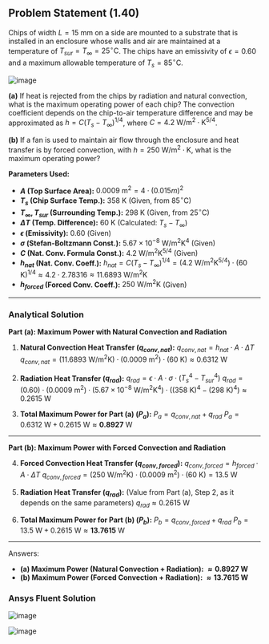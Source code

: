 ## Problem Statement (1.40)

Chips of width $L = 15 \text{ mm}$ on a side are mounted to a substrate that is installed in an enclosure whose walls and air are maintained at a temperature of $T_{sur} = T_{\infty} = 25^\circ\text{C}$. The chips have an emissivity of $\epsilon = 0.60$ and a maximum allowable temperature of $T_s = 85^\circ\text{C}$.

![image](https://github.com/user-attachments/assets/a85c6e9e-d908-4831-a4c5-ab6a4b0f23f3)

**(a)** If heat is rejected from the chips by radiation and natural convection, what is the maximum operating power of each chip? The convection coefficient depends on the chip-to-air temperature difference and may be approximated as $h = C(T_s - T_{\infty})^{1/4}$, where $C = 4.2 \text{ W/m}^2 \cdot \text{K}^{5/4}$.

**(b)** If a fan is used to maintain air flow through the enclosure and heat transfer is by forced convection, with $h = 250 \text{ W/m}^2 \cdot \text{K}$, what is the maximum operating power?

**Parameters Used:**

* **$A$ (Top Surface Area):** $0.0009 \text{ m}^2 = 4 \cdot  (0.015 m)^2$
* **$T_s$ (Chip Surface Temp.):** $358 \text{ K}$ (Given, from $85^\circ\text{C}$)
* **$T_{\infty}, T_{sur}$ (Surrounding Temp.):** $298 \text{ K}$ (Given, from $25^\circ\text{C}$)
* **$\Delta T$ (Temp. Difference):** $60 \text{ K}$ (Calculated: $T_s - T_{\infty}$)
* **$\epsilon$ (Emissivity):** $0.60$ (Given)
* **$\sigma$ (Stefan-Boltzmann Const.):** $5.67 \times 10^{-8} \text{ W/m}^2\text{K}^4$ (Given)
* **$C$ (Nat. Conv. Formula Const.):** $4.2 \text{ W/m}^2\text{K}^{5/4}$ (Given)
* **$h_{nat}$ (Nat. Conv. Coeff.):** 
    $h_{nat} = C(T_s - T_{\infty})^{1/4} = (4.2 \text{ W/m}^2\text{K}^{5/4}) \cdot (60 \text{ K})^{1/4} \approx 4.2 \cdot 2.78316 \approx 11.6893 \text{ W/m}^2\text{K}$
* **$h_{forced}$ (Forced Conv. Coeff.):** $250 \text{ W/m}^2\text{K}$ (Given)

---
### Analytical Solution
**Part (a): Maximum Power with Natural Convection and Radiation**

1.  **Natural Convection Heat Transfer ($q_{conv,nat}$):**
    $q_{conv,nat} = h_{nat} \cdot A \cdot \Delta T$
    $q_{conv,nat} = (11.6893 \text{ W/m}^2\text{K}) \cdot (0.0009 \text{ m}^2) \cdot (60 \text{ K}) \approx 0.6312 \text{ W}$

2.  **Radiation Heat Transfer ($q_{rad}$):**
    $q_{rad} = \epsilon \cdot A \cdot \sigma \cdot (T_s^4 - T_{sur}^4)$
    $q_{rad} = (0.60) \cdot (0.0009 \text{ m}^2) \cdot (5.67 \times 10^{-8} \text{ W/m}^2\text{K}^4) \cdot ((358 \text{ K})^4 - (298 \text{ K})^4) \approx 0.2615 \text{ W}$

3.  **Total Maximum Power for Part (a) ($P_a$):**
    $P_a = q_{conv,nat} + q_{rad}$
    $P_a = 0.6312 \text{ W} + 0.2615 \text{ W} \approx \mathbf{0.8927 \text{ W}}$

---

**Part (b): Maximum Power with Forced Convection and Radiation**

4.  **Forced Convection Heat Transfer ($q_{conv,forced}$):**
    $q_{conv,forced} = h_{forced} \cdot A \cdot \Delta T$
    $q_{conv,forced} = (250 \text{ W/m}^2\text{K}) \cdot (0.0009 \text{ m}^2) \cdot (60 \text{ K}) = 13.5 \text{ W}$

5.  **Radiation Heat Transfer ($q_{rad}$):**
    (Value from Part (a), Step 2, as it depends on the same parameters)
    $q_{rad} \approx 0.2615 \text{ W}$

6.  **Total Maximum Power for Part (b) ($P_b$):**
    $P_b = q_{conv,forced} + q_{rad}$
    $P_b = 13.5 \text{ W} + 0.2615 \text{ W} \approx \mathbf{13.7615 \text{ W}}$

---

Answers:
* **(a) Maximum Power (Natural Convection + Radiation): $\approx 0.8927 \text{ W}$**
* **(b) Maximum Power (Forced Convection + Radiation): $\approx 13.7615 \text{ W}$**
### Ansys Fluent Solution

![image](https://github.com/user-attachments/assets/58e113a0-f84e-4d79-90f5-95ca80047f2e)


![image](https://github.com/user-attachments/assets/4f21d403-98b3-416a-a1d7-1889d36d51ea)



